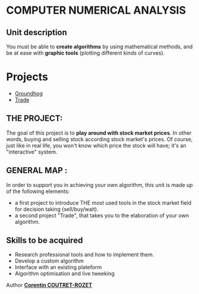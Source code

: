 # COMPUTER NUMERICAL ANALYSIS

## Unit description

You must be able to **create algorithms** by using mathematical methods, and be at ease with **graphic tools** (plotting different kinds of curves).


# Projects
* [Groundhog](https://github.com/sheiiva/CNA_groundhog)
* [Trade](https://github.com/sheiiva/CNA_trade)


## THE PROJECT:
The goal of this project is to **play around with stock market prices**.
In other words, buying and selling stock according stock market's prices.
Of course, just like in real life, you won't know which price the stock will have; it's an "interactive" system. 

## GENERAL MAP :
In order to support you in achieving your own algorithm, this unit is made up of the following elements:
* a first project to introduce THE most used tools in the stock market field for decision taking (sell/buy/wait).
* a second project "Trade", that takes you to the elaboration of your own algorithm.


## Skills to be acquired
* Research professional tools and how to implement them.
* Develop a custom algorithm
* Interface with an existing plateform
* Algorithm optimisation and live tweeking


Author [**Corentin COUTRET-ROZET**](https://github.com/sheiiva)
